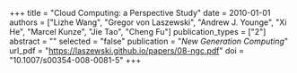 +++
title = "Cloud Computing: a Perspective Study"
date = 2010-01-01
authors = ["Lizhe Wang", "Gregor von Laszewski", "Andrew J. Younge", "Xi He", "Marcel Kunze", "Jie Tao", "Cheng Fu"]
publication_types = ["2"]
abstract = ""
selected = "false"
publication = "*New Generation Computing*"
url_pdf = "https://laszewski.github.io/papers/08-ngc.pdf"
doi = "10.1007/s00354-008-0081-5"
+++

